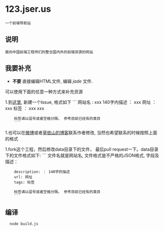 # 123.jser.us

    一个前端导航站

## 说明

    面向中国前端工程师们的整合国内外的前端资源的网站

## 我要补充 

  - __不要__ 直接编辑HTML文件, 编辑 _jade_ 文件.
    
  可以使用下面的任意一种方式来补充资源

  1.到[这里](https://github.com/jserme/123.jser.us/issues), 新建一个Issue, 格式如下
        ```
        网站名 : xxx
        140字内描述 ： xxx
        网址 ： xxx
        标签 ： xxx xxx

        标签请以逗号或者空格分隔， 参考目前已经有的类目
        ```

  1.也可以在[微博](http://weibo.com/1826461472/)或者[草依山的博客](http://jser.me)联系作者修改, 当然也希望联系的时候按照上面的格式

  1.fork这个工程，然后修改data目录下的文件， 最后pull request一下。data目录下的文件格式如下:
        ```
        文件名就是网站名, 文件格式是不严格的JSON格式, 字段及描述：

        description: ： 140字的描述
        url: 网址
        tags: 标签 

        标签请以逗号或者空格分隔， 参考目前已经有的类目
        ```

## 编译 

```shell
  node build.js
```
